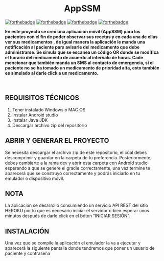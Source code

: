 # <h1 align="center"> AppSSM </h1>

[![forthebadge](https://forthebadge.com/images/badges/built-with-love.svg)](https://forthebadge.com) 
[![forthebadge](https://forthebadge.com/images/badges/made-with-java.svg)](https://forthebadge.com)
[![forthebadge](https://forthebadge.com/images/badges/built-for-android.svg)](https://forthebadge.com) 
[![forthebadge](https://forthebadge.com/images/badges/open-source.svg)](https://forthebadge.com)

<p align="left">
        <b>En este proyecto se creó una aplicación móvil (AppSSM) para los pacientes con el fin de poder observar sus recetas y en cada una de ellas ver sus medicamentos
        , de igual manera la aplicación le manda una notificación al paciente para avisarle del medicamento que debe administrarse. Se simula que se escanea un código QR donde se modifica
        el horario del medicamento de acuerdo al intervalo de horas. Cade mencionar que también manda un SMS al contacto de emergencia, si el paciente no se ha
        tomado un medicamento de prioridad alta, esto también es simulado al darle click a un medicamento.</b>
</p><br/>

## REQUISITOS TÉCNICOS

1. Tener instalado Windows o MAC OS
2. Instalar Android studio
3. Instalar Java JDK
4. Descargar archivo zip del repositorio

## ABRIR Y GENERAR EL PROYECTO

Se necesita descargar el archivo zip de este repositorio, el cúal debes descomprimir y 
guardar en la carpeta de tu preferencia. Posteriormente, debes cambiarte a la rama dev y abrir esta carpeta con Android studio 
esperando a que se genere el gradle correctamente, una vez termine te aparecerá que se construyó
correctamente y podrás iniciarlo en tu emulador o dispositivo móvil.

## NOTA

La aplicación se desarrolló consumiendo un servicio API REST del sitio HEROKU por lo que es necesario iniciar el servidor o bien esperar unos minutos después de darle click en el bóton "INICIAR SESIÓN".

## INSTALACIÓN

Una vez que se compile la aplicación el emulador la va a ejecutar y aparecerá la siguiente pantalla donde tendremos que poner un usuario de paciente y 
contraseña <br/>

